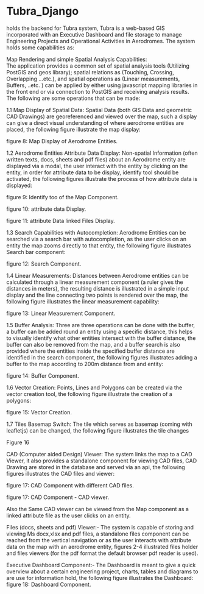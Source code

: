 # Tubra_Django
holds the backend for Tubra system, Tubra is a web-based GIS incorporated with an Executive Dashboard and file storage to manage Engineering Projects and Operational Activities in Aerodromes.
The system holds some capabilities as:

Map Rendering and simple Spatial Analysis Capabilities:  
The application provides a common set of spatial analysis tools  (Utilizing PostGIS and geos library); spatial relations as  (Touching, Crossing, Overlapping ...etc.), and spatial operations as (Linear measurements, Buffers, ..etc. ) can be applied by either using javascript mapping libraries in the front end or via connection to PostGIS and receiving analysis results. The following are some operations that can be made:


1.1 Map Display of Spatial Data:
Spatial Data (both GIS Data and geometric CAD Drawings) are georeferenced and viewed over the map, such a display can give a direct visual understanding of where aerodrome entities are placed, the following figure illustrate the map display:

figure 8: Map Display of Aerodrome Entities.
 
1.2 Aerodrome Entities Attribute Data Display:
Non-spatial Information (often written texts, docs, sheets and pdf files) about an Aerodrome entity are displayed via a modal, the user interact with the entity by clicking on the entity, in order for attribute data to be display, identify tool should be activated, the following figures illustrate the process of how attribute data is displayed:


figure 9: Identify too of the Map Component.



figure 10: attribute data Display. 


figure 11: attribute Data linked Files Display.

1.3 Search Capabilities with Autocompletion:
Aerodrome Entities can be searched via a search bar with autocompletion, as the user clicks on an entity the map zooms directly to that entity, the following figure illustrates Search bar component:


 figure 12: Search Component.

1.4 Linear Measurements:
Distances between Aerodrome entities can be calculated through a linear measurement component (a ruler gives the distances in meters), the resulting distance is illustrated in a simple input display and the line connecting two points is rendered over the map, the following figure illustrates the linear measurement capability:

 figure 13: Linear Measurement Component.



1.5 Buffer Analysis: 
Three are three operations can be done with the buffer, a buffer can be added round an entity using a specific distance, this helps to visually identify what other entities intersect with the buffer distance, the buffer can also be removed from the map, and a buffer search is also provided where the entities inside the specified buffer distance are identified in the search component, the following figures illustrates adding a buffer to the map according to 200m distance from and entity:


 figure 14: Buffer Component.

1.6 Vector Creation:
Points, Lines and Polygons can be created via the vector creation tool, the following figure illustrate the creation of a polygons:
 
 figure 15: Vector Creation.

1.7 Tiles Basemap Switch: 
The tile which serves as basemap (coming with leafletjs) can be changed, the following figure illustrates the tile changes

Figure 16 

CAD (Computer aided Design) Viewer:
The system links the map to a CAD Viewer, it also provides a standalone component for viewing CAD files, CAD Drawing are stored in the database and served via an api, the following figures illustrates the CAD files and viewer:

 figure 17: CAD Component with different CAD files.


 figure 17: CAD Component - CAD viewer.


Also the Same CAD viewer can be viewed from the Map component as a linked attribute file as the user clicks on an entity. 

Files (docs, sheets and pdf) Viewer:- 
The system is capable of storing and viewing Ms docx,xlsx and pdf files, a standalone files component can be reached from the vertical navigation or as the user interacts with attribute data on the map with an aerodrome entity,  figures 2-4 illustrated files holder and files viewers (for the pdf format the default browser pdf reader is used).
			
Executive Dashboard Component:- 
The Dashboard is meant to give a quick overview about a certain engineering project, charts, tables and diagrams to are use for information hold, the following figure illustrates the Dashboard:  figure 18: Dashboard Component.


